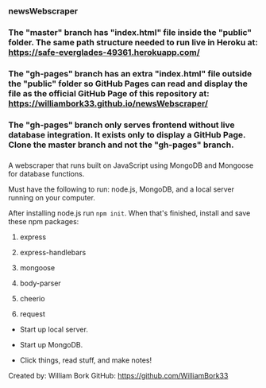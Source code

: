 ### newsWebscraper ###

###

### The "master" branch has "index.html" file inside the "public" folder. The same path structure needed to run live in Heroku at: https://safe-everglades-49361.herokuapp.com/

### The "gh-pages" branch has an extra "index.html" file outside the "public" folder so GitHub Pages can read and display the file as the official GitHub Page of this repository at: https://williambork33.github.io/newsWebscraper/

### The "gh-pages" branch only serves frontend without live database integration. It exists only to display a GitHub Page. Clone the master branch and not the "gh-pages" branch.

###

A webscraper that runs built on JavaScript using MongoDB and Mongoose for database functions.

Must have the following to run: node.js, MongoDB, and a local server running on your computer.

After installing node.js run `npm init`. When that's finished, install and save these npm packages:


1. express

2. express-handlebars

3. mongoose

4. body-parser

5. cheerio

6. request


- Start up local server.

- Start up MongoDB.

- Click things, read stuff, and make notes!


Created by: William Bork
GitHub: https://github.com/WilliamBork33